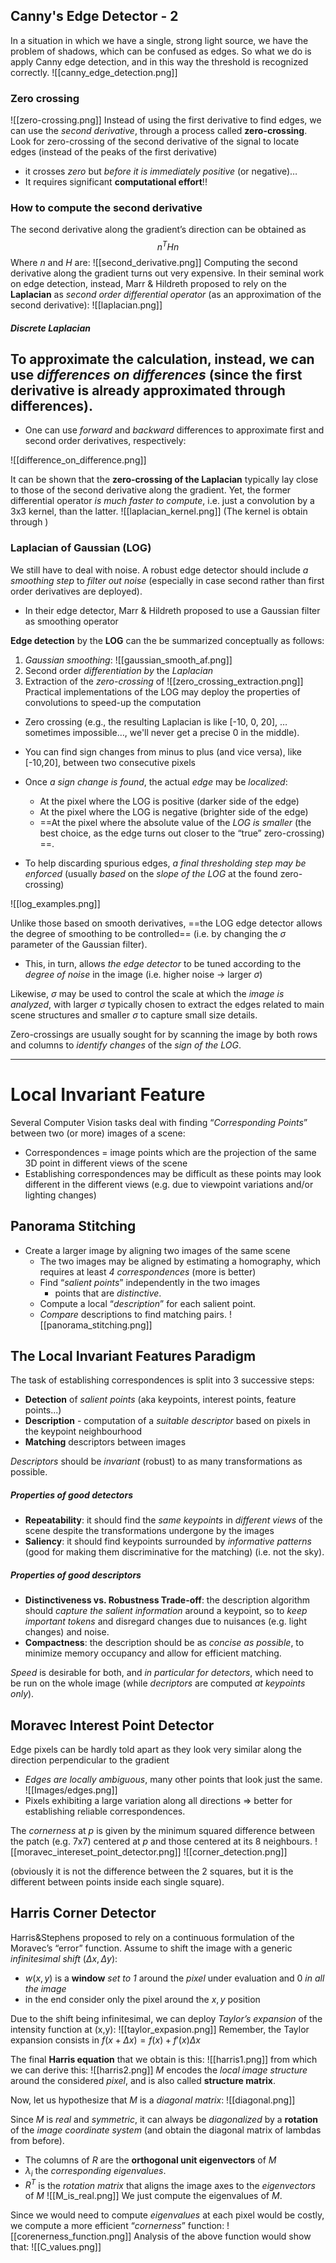 ## Canny's Edge Detector - 2
In a situation in which we have a single, strong light source, we have the problem of shadows, which can be confused as edges. So what we do is apply Canny edge detection, and in this way the threshold is recognized correctly.
![[canny_edge_detection.png]]
### Zero crossing
![[zero-crossing.png]]
Instead of using the first derivative to find edges, we can use the _second derivative_, through a process called __zero-crossing__. 
Look for zero-crossing of the second derivative of the signal to locate edges (instead of the peaks of the first derivative) 
- it crosses _zero_ but _before it is immediately positive_ (or negative)… 
- It requires significant __computational effort__!!

### How to compute the second derivative
The second derivative along the gradient’s direction can be obtained as $$n^THn$$
Where $n$ and $H$ are:
![[second_derivative.png]]
Computing the second derivative along the gradient turns out very expensive. In their seminal work on edge detection, instead, Marr & Hildreth proposed to rely on the __Laplacian__ as _second order differential operator_ (as an approximation of the second derivative):
![[laplacian.png]]

##### Discrete Laplacian
To approximate the calculation, instead, we can use _differences on differences_ (since the first derivative is already approximated through differences).  
- 
- One can use _forward_ and _backward_ differences to approximate first and second order derivatives, respectively:

![[difference_on_difference.png]]

It can be shown that the __zero-crossing of the Laplacian__ typically lay close to those of the second derivative along the gradient. Yet, the former differential operator _is much faster to compute_, i.e. just a convolution by a 3x3 kernel, than the latter.
![[laplacian_kernel.png]]
(The kernel is obtain through )

### Laplacian of Gaussian (LOG) 
We still have to deal with noise. A robust edge detector should include _a smoothing step_ to _filter out noise_ (especially in case second rather than first order derivatives are deployed). 
- In their edge detector, Marr & Hildreth proposed to use a Gaussian filter as smoothing operator

__Edge detection__ by the __LOG__ can the be summarized conceptually as follows: 
1. _Gaussian smoothing_: ![[gaussian_smooth_af.png]]
2. Second order _differentiation by_ the _Laplacian_ 
3. Extraction of the _zero-crossing_ of ![[zero_crossing_extraction.png]]
Practical implementations of the LOG may deploy the properties of convolutions to speed-up the computation

- Zero crossing (e.g., the resulting Laplacian is like \[-10, 0, 20\], …sometimes impossible…, we'll never get a precise 0 in the middle).  
- You can find sign changes from minus to plus (and vice versa), like \[-10,20\], between two consecutive pixels 

- Once _a sign change is found_, the actual _edge_ may be _localized_: 
	- At the pixel where the LOG is positive (darker side of the edge) 
	- At the pixel where the LOG is negative (brighter side of the edge) 
	- ==At the pixel where the absolute value of the _LOG is smaller_ (the best choice, as the edge turns out closer to the “true” zero-crossing) ==. 

- To help discarding spurious edges, _a final thresholding step may be enforced_ (usually _based_ on the _slope of the LOG_ at the found zero-crossing)

![[log_examples.png]]

Unlike those based on smooth derivatives, ==the LOG edge detector allows the degree of smoothing to be controlled== (i.e. by changing the $σ$ parameter of the Gaussian filter). 
- This, in turn, allows _the edge detector_ to be tuned according to the _degree of noise_ in the image (i.e. higher noise -> larger $σ$) 

Likewise, $σ$ may be used to control the scale at which the _image is analyzed_, with larger $σ$ typically chosen to extract the edges related to main scene structures and smaller $σ$ to capture small size details.

Zero-crossings are usually sought for by scanning the image by both rows and columns to _identify changes_ of the _sign of the LOG_. 

----
# Local Invariant Feature
Several Computer Vision tasks deal with finding “_Corresponding Points_” between two (or more) images of a scene:
- Correspondences = image points which are the projection of the same 3D point in different views of the scene 
- Establishing correspondences may be difficult as these points may look different in the different views (e.g. due to viewpoint variations and/or lighting changes)

## Panorama Stitching
- Create a larger image by aligning two images of the same scene 
	- The two images may be aligned by estimating a homography, which requires at least _4 correspondences_ (more is better) 
	- Find “_salient points_” independently in the two images 
		- points that are _distinctive_. 
	- Compute a local “_description_” for each salient point.  
	- _Compare_ descriptions to find matching pairs. 
![[panorama_stitching.png]]

## The Local Invariant Features Paradigm
The task of establishing correspondences is split into 3 successive steps:
- __Detection__ of _salient points_ (aka keypoints, interest points, feature points...) 
- __Description__ - computation of a _suitable descriptor_ based on pixels in the keypoint neighbourhood 
- __Matching__ descriptors between images

_Descriptors_ should be _invariant_ (robust) to as many transformations as possible. 

##### Properties of good detectors 
- __Repeatability__: it should find the _same keypoints_ in _different views_ of the scene despite the transformations undergone by the images 
- __Saliency__: it should find keypoints surrounded by _informative patterns_ (good for making them discriminative for the matching) (i.e. not the sky).

##### Properties of good descriptors
- __Distinctiveness vs. Robustness Trade-off__: the description algorithm should _capture the salient information_ around a keypoint, so to _keep important tokens_ and disregard changes due to nuisances (e.g. light changes) and noise. 
- __Compactness__: the description should be as _concise as possible_, to minimize memory occupancy and allow for efficient matching.

_Speed_ is desirable for both, and _in particular for detectors_, which need to be run on the whole image (while _decriptors_ are computed _at keypoints only_). 

## Moravec Interest Point Detector
Edge pixels can be hardly told apart as they look very similar along the direction perpendicular to the gradient 
- _Edges are locally ambiguous_, many other points that look just the same.
![[Images/edges.png]]
- Pixels exhibiting a large variation along all directions => better for establishing reliable correspondences. 

The _cornerness_ at $p$ is given by the minimum squared difference between the patch (e.g. 7x7) centered at $p$ and those centered at its 8 neighbours.
![[moravec_intereset_point_detector.png]]
![[corner_detection.png]]

(obviously it is not the difference between the 2 squares, but it is the different between points inside each single square). 

## Harris Corner Detector
Harris&Stephens proposed to rely on a continuous formulation of the Moravec’s “error” function.
Assume to shift the image with a generic _infinitesimal shift_ $(Δx, Δy)$: 
- $w(x,y)$ is a __window__ _set to 1_ around the _pixel_ under evaluation and 0 _in all the image_ 
- in the end consider only the pixel around the $x,y$ position 

Due to the shift being infinitesimal, we can deploy _Taylor’s expansion_ of the intensity function at (x,y):
![[taylor_expasion.png]]
Remember, the Taylor expansion consists in $f(x + \Delta x) = f(x) + f'(x)\Delta x$

The final __Harris equation__ that we obtain is this:
![[harris1.png]]
from which we can derive this:
![[harris2.png]]
$M$ encodes the _local image structure_ around the considered _pixel_, and is also called __structure matrix__.  

Now, let us hypothesize that $M$ is a _diagonal matrix_:
![[diagonal.png]]

Since $M$ is _real_ and _symmetric_, it can always be _diagonalized_ by a __rotation__ of the _image coordinate system_ (and obtain the diagonal matrix of lambdas from before). 
- The columns of $R$ are the __orthogonal unit eigenvectors__ of $M$ 
- $λ_i$ the _corresponding eigenvalues_. 
- $R^T$ is the _rotation matrix_ that aligns the image axes to the _eigenvectors_ of $M$
![[M_is_real.png]]
We just compute the eigenvalues of $M$. 

Since we would need to compute _eigenvalues_ at each pixel would be costly, 
we compute a more efficient “_cornerness_” function: 
![[corenerness_function.png]]
Analysis of the above function would show that:
![[C_values.png]]